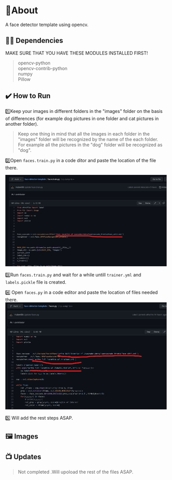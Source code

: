 

# 📝About
A face detector template using opencv.


## 👨‍💻 Dependencies
MAKE SURE THAT YOU HAVE THESE MODULES INSTALLED FIRST!
> opencv-python <br>
> opencv-contrib-python<br>
> numpy <br>
> Pillow<br>
## ✔️ How to Run
 
1️⃣Keep your images in different folders in the "images" folder on the basis of differences (for example dog pictures in one folder and cat pictures in another folder).
>Keep one thing in mind that all the images in each folder in the "images" folder will be recognized by the name of the each folder.<br>
>For example all the pictures in the "dog" folder will be recognized as "dog".

2️⃣Open ```faces.train.py``` in a code ditor and paste the location of the file there.

<img src="example1.jpg">



3️⃣Run   ```faces.train.py``` and wait for a while untill ```trainer.yml``` and ```labels.pickle``` file is created.

 
4️⃣ Open ```faces.py``` in a code editor and paste the location of files needed there.
<img src="example2.jpg">


5️⃣ Will add the rest steps ASAP.



## 🖼️ Images


## 📺 Updates
> Not completed .Will upoload the rest of the files ASAP.

